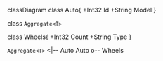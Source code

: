 classDiagram
class Auto{
  +Int32 Id
  +String Model
}

class `Aggregate<T>`

class Wheels{
  +Int32 Count
  +String Type
}

`Aggregate<T>` <|-- Auto
Auto o-- Wheels
